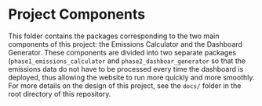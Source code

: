# Project Components

This folder contains the packages corresponding to the two main components of this project: the Emissions Calculator and the Dashboard Generator. These components are divided into two separate packages (<code>phase1_emissions_calculator</code> and <code>phase2_dashboar_generator</code> so that the emissions data do not have to be processed every time the dashboard is deployed, thus allowing the website to run more quickly and more smoothly. For more details on the design of this project, see the <code>docs/</code> folder in the root directory of this repository.
